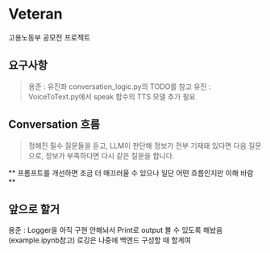 # Veteran
고용노동부 공모전 프로젝트

## 요구사항
> 용준 : 유진좌 conversation_logic.py의 TODO를 참고
> 유진 : VoiceToText.py에서 speak 함수의 TTS 모델 추가 필요

## Conversation 흐름
> 정해진 필수 질문들을 듣고, LLM이 판단해 정보가 전부 기재돼 있다면 다음 질문으로, 정보가 부족하다면 다시 같은 질문을 합니다. 

** 프롬프트를 개선하면 조금 더 매끄러울 수 있으나 일단 어떤 흐름인지만 이해 바람 **

## 앞으로 할거
용준 : Logger을 아직 구현 안해놔서 Print로 output 볼 수 있도록 해놨음 (example.ipynb참고) 로깅은 나중에 백엔드 구성할 때 할게여
